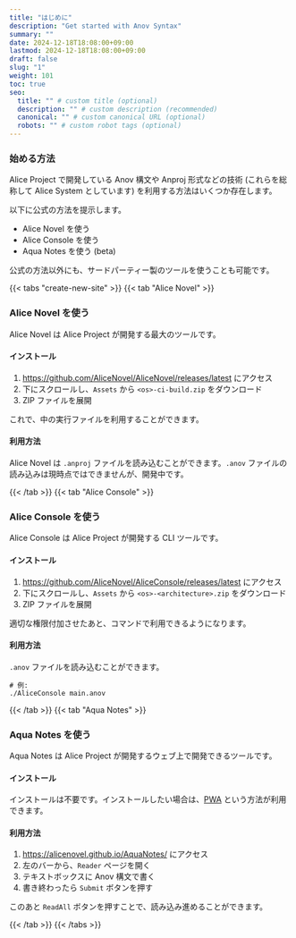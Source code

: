 ```yaml
---
title: "はじめに"
description: "Get started with Anov Syntax"
summary: ""
date: 2024-12-18T18:08:00+09:00
lastmod: 2024-12-18T18:08:00+09:00
draft: false
slug: "1"
weight: 101
toc: true
seo:
  title: "" # custom title (optional)
  description: "" # custom description (recommended)
  canonical: "" # custom canonical URL (optional)
  robots: "" # custom robot tags (optional)
---
```


### 始める方法

Alice Project で開発している Anov 構文や Anproj 形式などの技術 (これらを総称して Alice System としています) を利用する方法はいくつか存在します。

以下に公式の方法を提示します。

- Alice Novel を使う
- Alice Console を使う
- Aqua Notes を使う (beta)

公式の方法以外にも、サードパーティー製のツールを使うことも可能です。

{{< tabs "create-new-site" >}}
{{< tab "Alice Novel" >}}

### Alice Novel を使う

Alice Novel は Alice Project が開発する最大のツールです。

#### インストール

1. https://github.com/AliceNovel/AliceNovel/releases/latest にアクセス
1. 下にスクロールし、`Assets` から `<os>-ci-build.zip` をダウンロード
1. ZIP ファイルを展開

これで、中の実行ファイルを利用することができます。

#### 利用方法

Alice Novel は `.anproj` ファイルを読み込むことができます。`.anov` ファイルの読み込みは現時点ではできませんが、開発中です。

{{< /tab >}}
{{< tab "Alice Console" >}}

### Alice Console を使う

Alice Console は Alice Project が開発する CLI ツールです。

#### インストール

1. https://github.com/AliceNovel/AliceConsole/releases/latest にアクセス
1. 下にスクロールし、`Assets` から `<os>-<architecture>.zip` をダウンロード
1. ZIP ファイルを展開

適切な権限付加させたあと、コマンドで利用できるようになります。

#### 利用方法

`.anov` ファイルを読み込むことができます。

```shell
# 例:
./AliceConsole main.anov
```

{{< /tab >}}
{{< tab "Aqua Notes" >}}

### Aqua Notes を使う

Aqua Notes は Alice Project が開発するウェブ上で開発できるツールです。

#### インストール

インストールは不要です。インストールしたい場合は、[PWA](https://web.dev/explore/progressive-web-apps) という方法が利用できます。

#### 利用方法

1. <https://alicenovel.github.io/AquaNotes/> にアクセス
1. 左のバーから、`Reader` ページを開く
1. テキストボックスに Anov 構文で書く
1. 書き終わったら `Submit` ボタンを押す

このあと `ReadAll` ボタンを押すことで、読み込み進めることができます。

{{< /tab >}}
{{< /tabs >}}
